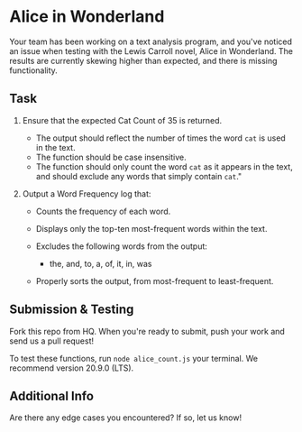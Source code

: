 # Alice in Wonderland

Your team has been working on a text analysis program, and you've noticed an issue when testing with the Lewis Carroll novel, Alice in Wonderland. The results are currently skewing higher than expected, and there is missing functionality.

## Task

1. Ensure that the expected Cat Count of 35 is returned.

   - The output should reflect the number of times the word `cat` is used in the text.
   - The function should be case insensitive.
   - The function should only count the word `cat` as it appears in the text, and should exclude any words that simply contain `cat`."

2. Output a Word Frequency log that:

   - Counts the frequency of each word.
   - Displays only the top-ten most-frequent words within the text.
   - Excludes the following words from the output:
      - the, and, to, a, of, it, in, was

   - Properly sorts the output, from most-frequent to least-frequent.

## Submission & Testing

Fork this repo from HQ. When you're ready to submit, push your work and send us a pull request!

To test these functions, run `node alice_count.js` your terminal. We recommend version 20.9.0 (LTS).

## Additional Info

Are there any edge cases you encountered? If so, let us know!
